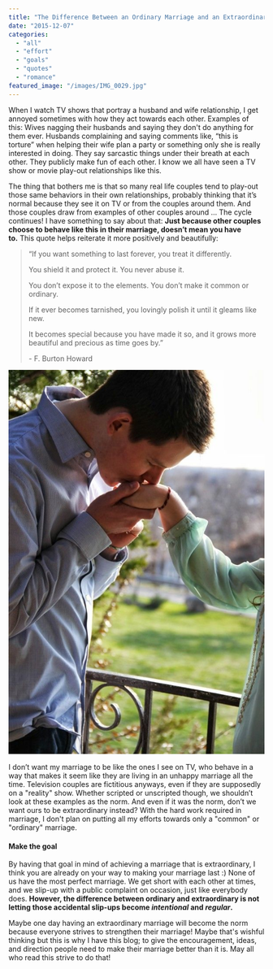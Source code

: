 ```yaml
---
title: "The Difference Between an Ordinary Marriage and an Extraordinary Marriage"
date: "2015-12-07"
categories: 
  - "all"
  - "effort"
  - "goals"
  - "quotes"
  - "romance"
featured_image: "/images/IMG_0029.jpg"
---
```


When I watch TV shows that portray a husband and wife relationship, I get annoyed sometimes with how they act towards each other. Examples of this: Wives nagging their husbands and saying they don't do anything for them ever. Husbands complaining and saying comments like, “this is torture” when helping their wife plan a party or something only she is really interested in doing. They say sarcastic things under their breath at each other. They publicly make fun of each other. I know we all have seen a TV show or movie play-out relationships like this.

The thing that bothers me is that so many real life couples tend to play-out those same behaviors in their own relationships, probably thinking that it’s normal because they see it on TV or from the couples around them. And those couples draw from examples of other couples around … The cycle continues! I have something to say about that: **Just because other couples choose to behave like this in their marriage, doesn’t mean you have to.** This quote helps reiterate it more positively and beautifully:

> “If you want something to last forever, you treat it differently.
> 
> You shield it and protect it. You never abuse it.
> 
> You don’t expose it to the elements. You don’t make it common or ordinary.
> 
> If it ever becomes tarnished, you lovingly polish it until it gleams like new.
> 
> It becomes special because you have made it so, and it grows more beautiful and precious as time goes by.”
> 
> \- F. Burton Howard

[![if you want something to last forever, you treat it differently, newlywed photo shoot, photo shoot at provo castle, engagement pictures at provo castle, f. burton howard quote, treating your marriage differently, making your marriage extraordinary](/images/IMG_3761.jpg)](http://freshlymarried.com/wp-content/uploads/2015/12/IMG_3761.jpg)

I don’t want my marriage to be like the ones I see on TV, who behave in a way that makes it seem like they are living in an unhappy marriage all the time. Television couples are fictitious anyways, even if they are supposedly on a "reality" show. Whether scripted or unscripted though, we shouldn’t look at these examples as the norm. And even if it was the norm, don’t we want ours to be extraordinary instead? With the hard work required in marriage, I don't plan on putting all my efforts towards only a "common" or "ordinary" marriage.

#### Make the goal

By having that goal in mind of achieving a marriage that is extraordinary, I think you are already on your way to making your marriage last :) None of us have the most perfect marriage. We get short with each other at times, and we slip-up with a public complaint on occasion, just like everybody does. **However, the difference between ordinary and extraordinary is not letting those accidental slip-ups become _intentional_ and _regular_.**

Maybe one day having an extraordinary marriage will become the norm because everyone strives to strengthen their marriage! Maybe that's wishful thinking but this is why I have this blog; to give the encouragement, ideas, and direction people need to make their marriage better than it is. May all who read this strive to do that!
